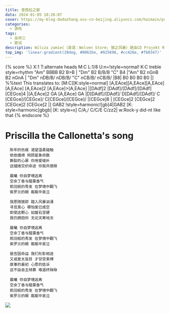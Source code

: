 ```yaml
---
title: 普西拉之歌
data: 2024-01-05 18:26:07
cover: https://my-blog-dadazhang.oss-cn-beijing.aliyuncs.com/haimain/paofu.jpg
categories: 
  - 游戏
tags:
  - 巫师三
  - 歌词
description: Wilcza zamieć（英语：Wolven Storm; 狼之风暴）是由CD Projekt RED所创作的游戏《巫师3：狂猎》中的插入曲（IN），由角色普西拉（卡伦妮塔）演唱，又名普西拉之歌（Priscilla the Callonetta's song）。按游戏的语言版本，有波兰语、英语、法语、德语、俄语、巴西葡萄牙语、日语、汉语8个唱版，和包括繁体中文在内的15种官方译本。单曲《The Wolven Storm》于2015年8月26日在iTunes上架发行。
top_img: 'linear-gradient(20deg, #0062be, #925696, #cc426e, #fb0347)'
---
```


{% score %}
X:1
T:alternate heads
M:C
L:1/8
U:n=!style=normal!
K:C treble style=rhythm
"Am" BBBB B2 B>B | "Dm" B2 B/B/B "C" B4 |"Am" B2 nGnB B2 nGnA | "Dm" nDB/B/ nDB/B/ "C" nCB/B/ nCB/B/ |B8| B0 B0 B0 B0 |]
%%text This translates to:
[M:C][K:style=normal]
[A,EAce][A,EAce][A,EAce][A,EAce] [A,EAce]2 [A,EAce]>[A,EAce] |[DAdf]2 [DAdf]/[DAdf]/[DAdf] [CEGce]4 |[A,EAce]2 GA [A,EAce] GA |D[DAdf]/[DAdf]/ D[DAdf]/[DAdf]/ C [CEGce]/[CEGce]/ C[CEGce]/[CEGce]/ |[CEGce]8 | [CEGce]2 [CEGce]2 [CEGce]2 [CEGce]2 |]
GAB2 !style=harmonic![gb]4|GAB2 [K: style=harmonic]gbgb|
[K: style=x]
C/A,/ C/C/E C/zz2|
w:Rock-y did-nt like that
{% endscore %}
# Priscilla the Callonetta's song
```
  陈年的伤痕 渴望温柔碰触
  依依缠绵 罔顾星象命数
  撕裂的心扉 你用爱缝补
  这缱绻交织命途 你我共偿赎

  晨曦 你自梦境逃离
  空余丁香与醋栗香气
  鸦羽般的秀发 在梦境中翻飞
  紫罗兰的眼 粼粼中哀泣 

  我愿随狼踪 踏入风暴汹涌
  寻觅真心 哪怕爱已成空
  即使这颗心 如磐石坚硬
  我仍拥抱你 无论天寒地冻 

  晨曦 你自梦境逃离
  空余丁香与醋栗香气
  鸦羽般的秀发 在梦境中翻飞
  紫罗兰的眼 粼粼中哀泣

  是否因命运 我们形影相逐
  又或爱太盲目 才甘受束缚
  故事的最初 心愿的低诉
  这不由自主倾慕 难道终碌碌 

  晨曦 你自梦境逃离
  空余丁香与醋栗香气
  鸦羽般的秀发 在梦境中翻飞
  紫罗兰的眼 粼粼中哀泣
  ```

![](https://my-blog-dadazhang.oss-cn-beijing.aliyuncs.com/ruoji.jpg)


